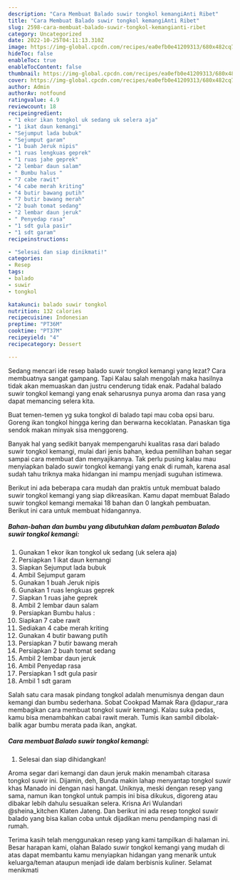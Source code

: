 ```yaml
---
description: "Cara Membuat Balado suwir tongkol kemangiAnti Ribet"
title: "Cara Membuat Balado suwir tongkol kemangiAnti Ribet"
slug: 2598-cara-membuat-balado-suwir-tongkol-kemangianti-ribet
category: Uncategorized
date: 2022-10-25T04:11:13.310Z
image: https://img-global.cpcdn.com/recipes/ea0efb0e41209313/680x482cq70/balado-suwir-tongkol-kemangi-foto-resep-utama.jpg
hideToc: false
enableToc: true
enableTocContent: false
thumbnail: https://img-global.cpcdn.com/recipes/ea0efb0e41209313/680x482cq70/balado-suwir-tongkol-kemangi-foto-resep-utama.jpg
cover: https://img-global.cpcdn.com/recipes/ea0efb0e41209313/680x482cq70/balado-suwir-tongkol-kemangi-foto-resep-utama.jpg
author: Admin
authorAv: notfound
ratingvalue: 4.9
reviewcount: 18
recipeingredient:
- "1 ekor ikan tongkol uk sedang uk selera aja"
- "1 ikat daun kemangi"
- "Sejumput lada bubuk"
- "Sejumput garam"
- "1 buah Jeruk nipis"
- "1 ruas lengkuas geprek"
- "1 ruas jahe geprek"
- "2 lembar daun salam"
- " Bumbu halus "
- "7 cabe rawit"
- "4 cabe merah kriting"
- "4 butir bawang putih"
- "7 butir bawang merah"
- "2 buah tomat sedang"
- "2 lembar daun jeruk"
- " Penyedap rasa"
- "1 sdt gula pasir"
- "1 sdt garam"
recipeinstructions:

- "Selesai dan siap dinikmati!"
categories:
- Resep
tags:
- balado
- suwir
- tongkol

katakunci: balado suwir tongkol 
nutrition: 132 calories
recipecuisine: Indonesian
preptime: "PT36M"
cooktime: "PT37M"
recipeyield: "4"
recipecategory: Dessert

---
```



Sedang mencari ide resep balado suwir tongkol kemangi yang lezat? Cara membuatnya sangat gampang. Tapi Kalau salah mengolah maka hasilnya tidak akan memuaskan dan justru cenderung tidak enak. Padahal balado suwir tongkol kemangi yang enak seharusnya punya aroma dan rasa yang dapat memancing selera kita.


Buat temen-temen yg suka tongkol di balado tapi mau coba opsi baru. Goreng ikan tongkol hingga kering dan berwarna kecoklatan. Panaskan tiga sendok makan minyak sisa menggoreng.

Banyak hal yang sedikit banyak mempengaruhi kualitas rasa dari balado suwir tongkol kemangi, mulai dari jenis bahan, kedua pemilihan bahan segar sampai cara membuat dan menyajikannya. Tak perlu pusing kalau mau menyiapkan balado suwir tongkol kemangi yang enak di rumah, karena asal sudah tahu triknya maka hidangan ini mampu menjadi suguhan istimewa.


Berikut ini ada beberapa cara mudah dan praktis untuk membuat balado suwir tongkol kemangi yang siap dikreasikan. Kamu dapat membuat Balado suwir tongkol kemangi memakai 18 bahan dan 0 langkah pembuatan. Berikut ini cara untuk membuat hidangannya.

<!--inarticleads1-->

##### Bahan-bahan dan bumbu yang dibutuhkan dalam pembuatan Balado suwir tongkol kemangi:

1. Gunakan 1 ekor ikan tongkol uk sedang (uk selera aja)
1. Persiapkan 1 ikat daun kemangi
1. Siapkan Sejumput lada bubuk
1. Ambil Sejumput garam
1. Gunakan 1 buah Jeruk nipis
1. Gunakan 1 ruas lengkuas geprek
1. Siapkan 1 ruas jahe geprek
1. Ambil 2 lembar daun salam
1. Persiapkan  Bumbu halus :
1. Siapkan 7 cabe rawit
1. Sediakan 4 cabe merah kriting
1. Gunakan 4 butir bawang putih
1. Persiapkan 7 butir bawang merah
1. Persiapkan 2 buah tomat sedang
1. Ambil 2 lembar daun jeruk
1. Ambil  Penyedap rasa
1. Persiapkan 1 sdt gula pasir
1. Ambil 1 sdt garam


Salah satu cara masak pindang tongkol adalah menumisnya dengan daun kemangi dan bumbu sederhana. Sobat Cookpad Mamak Rara @dapur_rara membagikan cara membuat tongkol suwir kemangi. Kalau suka pedas, kamu bisa menambahkan cabai rawit merah. Tumis ikan sambil dibolak-balik agar bumbu merata pada ikan, angkat. 

<!--inarticleads2-->

##### Cara membuat Balado suwir tongkol kemangi:


1. Selesai dan siap dihidangkan!

Aroma segar dari kemangi dan daun jeruk makin menambah citarasa tongkol suwir ini. Dijamin, deh, Bunda makin lahap menyantap tongkol suwir khas Manado ini dengan nasi hangat. Uniknya, meski dengan resep yang sama, namun ikan tongkol untuk pampis ini bisa dikukus, digoreng atau dibakar lebih dahulu sesuaikan selera. Krisna Ari Wulandari @sheina_kitchen Klaten Jateng. Dan berikut ini ada resep tongkol suwir balado yang bisa kalian coba untuk dijadikan menu pendamping nasi di rumah. 

Terima kasih telah menggunakan resep yang kami tampilkan di halaman ini. Besar harapan kami, olahan Balado suwir tongkol kemangi yang mudah di atas dapat membantu kamu menyiapkan hidangan yang menarik untuk keluarga/teman ataupun menjadi ide dalam berbisnis kuliner. Selamat menikmati
